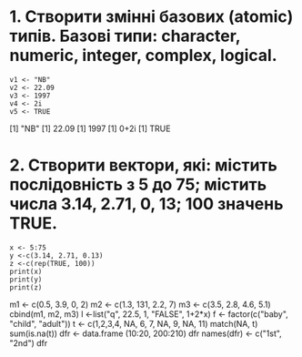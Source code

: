 # 1. Створити змінні базових (atomic) типів. Базові типи: character, numeric, integer, complex, logical.
```{r}
v1 <- "NB"
v2 <- 22.09
v3 <- 1997
v4 <- 2i
v5 <- TRUE
```
[1] "NB"
[1] 22.09
[1] 1997
[1] 0+2i
[1] TRUE

# 2. Створити вектори, які: містить послідовність з 5 до 75; містить числа 3.14, 2.71, 0, 13; 100 значень TRUE.
```{r}
x <- 5:75
y <-c(3.14, 2.71, 0.13)
z <-c(rep(TRUE, 100))
print(x)
print(y)
print(z)
```
m1 <- c(0.5, 3.9, 0, 2)
m2 <- c(1.3, 131, 2.2, 7)
m3 <- c(3.5, 2.8, 4.6, 5.1)
cbind(m1, m2, m3)
l <-list("q", 22.5, 1, "FALSE", 1+2*x)
f <- factor(c("baby", "child", "adult"))
t <- c(1,2,3,4, NA, 6, 7, NA, 9, NA, 11)
match(NA, t)
sum(is.na(t))
dfr <- data.frame (10:20, 200:210)
dfr
names(dfr) <- c("1st", "2nd")
dfr
